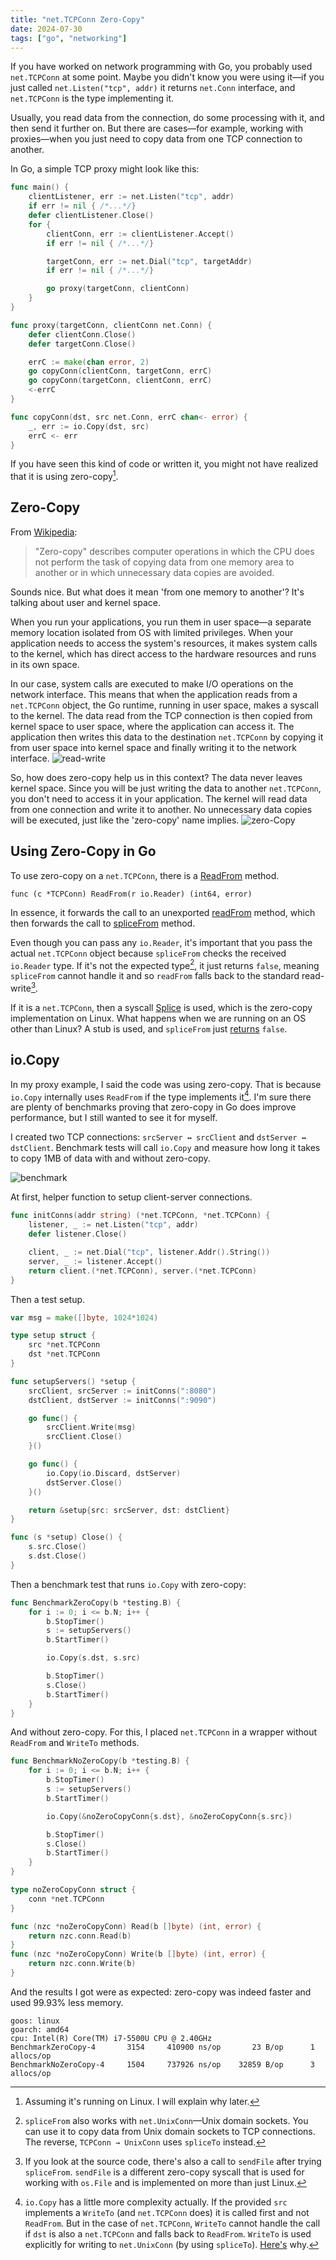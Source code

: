 ```yaml
---
title: "net.TCPConn Zero-Copy"
date: 2024-07-30
tags: ["go", "networking"]
---
```


If you have worked on network programming with Go, you probably used `net.TCPConn` at some point. Maybe you didn't know you were using it—if you just called `net.Listen("tcp", addr)` it returns `net.Conn` interface, and `net.TCPConn` is the type implementing it.

Usually, you read data from the connection, do some processing with it, and then send it further on. But there are cases—for example, working with proxies—when you just need to copy data from one TCP connection to another.

In Go, a simple TCP proxy might look like this:

```go
func main() {
	clientListener, err := net.Listen("tcp", addr)
	if err != nil { /*...*/}
	defer clientListener.Close()
	for {
		clientConn, err := clientListener.Accept()
		if err != nil { /*...*/}

		targetConn, err := net.Dial("tcp", targetAddr)
		if err != nil { /*...*/}

		go proxy(targetConn, clientConn)
	}
}

func proxy(targetConn, clientConn net.Conn) {
	defer clientConn.Close()
	defer targetConn.Close()

	errC := make(chan error, 2)
	go copyConn(clientConn, targetConn, errC)
	go copyConn(targetConn, clientConn, errC)
	<-errC
}

func copyConn(dst, src net.Conn, errC chan<- error) {
	_, err := io.Copy(dst, src)
	errC <- err
}

```

If you have seen this kind of code or written it, you might not have realized that it is using zero-copy[^1].

## **Zero-Copy**

From [Wikipedia](https://en.wikipedia.org/wiki/Zero-copy):
> "Zero-copy" describes computer operations in which the CPU does not perform the task of copying data from one memory area to another or in which unnecessary data copies are avoided. 

Sounds nice. But what does it mean 'from one memory to another'? It's talking about user and kernel space.

When you run your applications, you run them in user space—a separate memory location isolated from OS with limited privileges. When your application needs to access the system's resources, it makes system calls to the kernel, which has direct access to the hardware resources and runs in its own space.

In our case, system calls are executed to make I/O operations on the network interface. This means that when the application reads from a `net.TCPConn` object, the Go runtime, running in user space, makes a syscall to the kernel. The data read from the TCP connection is then copied from kernel space to user space, where the application can access it. The application then writes this data to the destination `net.TCPConn` by copying it from user space into kernel space and finally writing it to the network interface.
![read-write](/images/posts/tcpconn-zero-copy/standard-read-write.png)

So, how does zero-copy help us in this context? The data never leaves kernel space. Since you will be just writing the data to another `net.TCPConn`, you don't need to access it in your application. The kernel will read data from one connection and write it to another. No unnecessary data copies will be executed, just like the 'zero-copy' name implies.
![zero-Copy](/images/posts/tcpconn-zero-copy/zero-copy.png)

## **Using Zero-Copy in Go**

To use zero-copy on a `net.TCPConn`, there is a [ReadFrom](https://go.googlesource.com/go/+/refs/tags/go1.22.5/src/net/tcpsock.go#126) method.

`func (c *TCPConn) ReadFrom(r io.Reader) (int64, error)`

In essence, it forwards the call to an unexported [readFrom](https://go.googlesource.com/go/+/refs/tags/go1.22.5/src/net/tcpsock_posix.go#47) method, which then forwards the call to [spliceFrom](https://go.googlesource.com/go/+/refs/tags/go1.22.5/src/net/splice_linux.go#17) method. 

Even though you can pass any `io.Reader`, it's important that you pass the actual `net.TCPConn` object because `spliceFrom` checks the received `io.Reader` type. If it's not the expected type[^2], it just returns `false`, meaning `spliceFrom` cannot handle it and so `readFrom` falls back to the standard read-write[^3].

If it is a `net.TCPConn`, then a syscall [Splice](https://en.wikipedia.org/wiki/Splice_(system_call)) is used, which is the zero-copy implementation on Linux. What happens when we are running on an OS other than Linux? A stub is used, and `spliceFrom` just [returns](https://go.googlesource.com/go/+/refs/tags/go1.22.5/src/net/splice_stub.go) `false`.

## **io.Copy**

In my proxy example, I said the code was using zero-copy. That is because `io.Copy` internally uses `ReadFrom` if the type implements it[^4]. I'm sure there are plenty of benchmarks proving that zero-copy in Go does improve performance, but I still wanted to see it for myself.

I created two TCP connections: `srcServer ↔ srcClient` and `dstServer ↔ dstClient`. Benchmark tests will call `io.Copy` and measure how long it takes to copy 1MB of data with and without zero-copy.

![benchmark](/images/posts/tcpconn-zero-copy/benchmark.png)


At first, helper function to setup client-server connections.
```go
func initConns(addr string) (*net.TCPConn, *net.TCPConn) {
	listener, _ := net.Listen("tcp", addr)
	defer listener.Close()

	client, _ := net.Dial("tcp", listener.Addr().String())
	server, _ := listener.Accept()
	return client.(*net.TCPConn), server.(*net.TCPConn)
}
```

Then a test setup.

```go
var msg = make([]byte, 1024*1024)

type setup struct {
	src *net.TCPConn
	dst *net.TCPConn
}

func setupServers() *setup {
	srcClient, srcServer := initConns(":8080")
	dstClient, dstServer := initConns(":9090")

	go func() {
		srcClient.Write(msg)
		srcClient.Close()
	}()

	go func() {
		io.Copy(io.Discard, dstServer)
		dstServer.Close()
	}()

	return &setup{src: srcServer, dst: dstClient}
}

func (s *setup) Close() {
	s.src.Close()
	s.dst.Close()
}
```

Then a benchmark test that runs `io.Copy` with zero-copy:
```go
func BenchmarkZeroCopy(b *testing.B) {
	for i := 0; i <= b.N; i++ {
		b.StopTimer()
		s := setupServers()
		b.StartTimer()

		io.Copy(s.dst, s.src)

		b.StopTimer()
		s.Close()
		b.StartTimer()
	}
}
```

And without zero-copy. For this, I placed `net.TCPConn` in a wrapper without `ReadFrom` and `WriteTo` methods. 

```go
func BenchmarkNoZeroCopy(b *testing.B) {
	for i := 0; i <= b.N; i++ {
		b.StopTimer()
		s := setupServers()
		b.StartTimer()

		io.Copy(&noZeroCopyConn{s.dst}, &noZeroCopyConn{s.src})

		b.StopTimer()
		s.Close()
		b.StartTimer()
	}
}

type noZeroCopyConn struct {
	conn *net.TCPConn
}

func (nzc *noZeroCopyConn) Read(b []byte) (int, error) {
	return nzc.conn.Read(b)
}
func (nzc *noZeroCopyConn) Write(b []byte) (int, error) {
	return nzc.conn.Write(b)
}
```

And the results I got were as expected: zero-copy was indeed faster and used 99.93% less memory.
```
goos: linux
goarch: amd64
cpu: Intel(R) Core(TM) i7-5500U CPU @ 2.40GHz
BenchmarkZeroCopy-4       3154     410900 ns/op       23 B/op      1 allocs/op
BenchmarkNoZeroCopy-4     1504     737926 ns/op    32859 B/op      3 allocs/op
```

[^1]: Assuming it's running on Linux. I will explain why later.
[^2]: `spliceFrom` also works with `net.UnixConn`—Unix domain sockets. You can use it to copy data from Unix domain sockets to TCP connections. The reverse, `TCPConn → UnixConn` uses `spliceTo` instead.
[^3]: If you look at the source code, there's also a call to `sendFile` after trying `spliceFrom`. `sendFile` is a different zero-copy syscall that is used for working with `os.File` and is implemented on more than just Linux.
[^4]: `io.Copy` has a little more complexity actually. If the provided `src` implements a `WriteTo` (and `net.TCPConn` does) it is called first and not `ReadFrom`. But in the case of `net.TCPConn`, `WriteTo` cannot handle the call if `dst` is also a `net.TCPConn` and falls back to `ReadFrom`. `WriteTo` is used explicitly for writing to `net.UnixConn` (by using `spliceTo`). [Here's](https://github.com/golang/go/issues/58808) why.